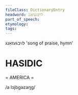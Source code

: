 ```yaml
---
fileClass: DictionaryEntry
headword: לויבגעזאַנג
part_of_speech: 
etymology: 
tags: 
---
```

לויבגעזאַנג
'song of praise, hymn'

HASIDIC
=======
= AMERICA = 

/a lɔjbgəzaŋg/
